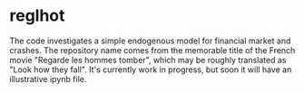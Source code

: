 # reglhot

The code investigates a simple endogenous  model for financial market and crashes.
The repository name comes from the memorable title of the French movie "Regarde les hommes tomber", which may be roughly
translated as "Look how they fall".
It's currently work in progress, but soon it will have an illustrative ipynb file.
